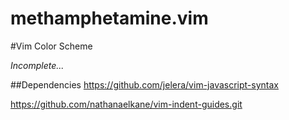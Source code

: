 methamphetamine.vim
===================

#Vim Color Scheme

*Incomplete...*

##Dependencies
https://github.com/jelera/vim-javascript-syntax

https://github.com/nathanaelkane/vim-indent-guides.git

